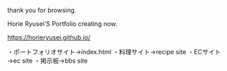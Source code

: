 thank you for browsing.

Horie Ryusei'S Portfolio creating now.

https://horieryusei.github.io/

・ポートフォリオサイト→index.html
・料理サイト→recipe site
・ECサイト→ec site
・掲示板→bbs site
